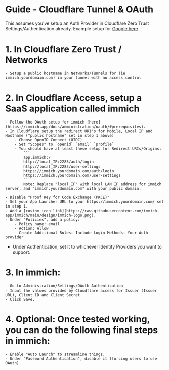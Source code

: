 # Guide - Cloudflare Tunnel & OAuth

This assumes you've setup an Auth Provider in Cloudflare Zero Trust Settings/Authentication already. Example setup for [Google here](https://developers.cloudflare.com/cloudflare-one/identity/idp-integration/google/).

# 1. In Cloudflare Zero Trust / Networks
    - Setup a public hostname in Networks/Tunnels for (ie immich.yourdomain.com) in your tunnel with no access control

# 2. In Cloudflare Access, setup a SaaS application called immich
    - Follow the OAuth setup for immich [here](https://immich.app/docs/administration/oauth/#prerequisites).
    - In Cloudflare setup the redirect URI's for Mobile, Local IP and Hostname ("public hostname" set in step 1 above)
        - Choose OpenID Connect (OIDC)
        - Set "Scopes" to `openid` `email` `profile`
        - You should have at least these setup for Redirect URIs/Origins:
            ```
            app.immich:/
            http://local_IP:2283/auth/login
            http://local_IP:2283/user-settings
            https://immich.yourdomain.com/auth/login
            https://immich.yourdomain.com/user-settings
            ```
            Note: Replace "local_IP" with local LAN IP address for immich server, and "immich.yourdomain.com" with your public domain.

    - Disable "Proof Key for Code Exchange (PKCE)"
    - Set your App Launcher URL to your https://immich.yourdomain.com/ set in step 1.
    - Add a [custom icon link](https://raw.githubusercontent.com/immich-app/immich/main/design/immich-logo.png).
    - Under "Policies", add a policy:
        - Policy name: email
        - Action: Allow
        - Create Additional Rules: Include Login Methods: Your Auth provider
   - Under Authentication, set it to whichever Identity Providers you want to support.

# 3. In immich:
    - Go to Administration/Settings/OAuth Authentication
    - Input the values provided by Cloudflare access for Issuer (Issuer URL), Client ID and Client Secret.
    - Click Save.

# 4. Optional: Once tested working, you can do the following final steps in immich:
    - Enable "Auto Launch" to streamline things.
    - Under "Password Authentication", disable it (forcing users to use OAuth).
